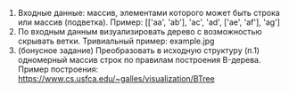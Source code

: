 1. Входные данные: массив, элементами которого может быть строка или массив (подветка). Пример:
[['aa', 'ab'], 'ac', 'ad', ['ae', 'af'], 'ag']
2. По входным данным визуализировать дерево с возможностью скрывать ветки. Тривиальный пример: example.jpg
3. (бонусное задание) Преобразовать в исходную структуру (п.1) одномерный массив строк по правилам построения B-дерева. Пример построения: https://www.cs.usfca.edu/~galles/visualization/BTree